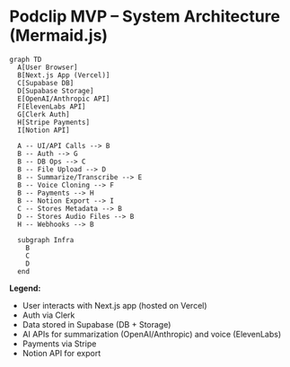 # Podclip MVP – System Architecture (Mermaid.js)

```mermaid
graph TD
  A[User Browser]
  B[Next.js App (Vercel)]
  C[Supabase DB]
  D[Supabase Storage]
  E[OpenAI/Anthropic API]
  F[ElevenLabs API]
  G[Clerk Auth]
  H[Stripe Payments]
  I[Notion API]

  A -- UI/API Calls --> B
  B -- Auth --> G
  B -- DB Ops --> C
  B -- File Upload --> D
  B -- Summarize/Transcribe --> E
  B -- Voice Cloning --> F
  B -- Payments --> H
  B -- Notion Export --> I
  C -- Stores Metadata --> B
  D -- Stores Audio Files --> B
  H -- Webhooks --> B

  subgraph Infra
    B
    C
    D
  end
```

**Legend:**
- User interacts with Next.js app (hosted on Vercel)
- Auth via Clerk
- Data stored in Supabase (DB + Storage)
- AI APIs for summarization (OpenAI/Anthropic) and voice (ElevenLabs)
- Payments via Stripe
- Notion API for export 